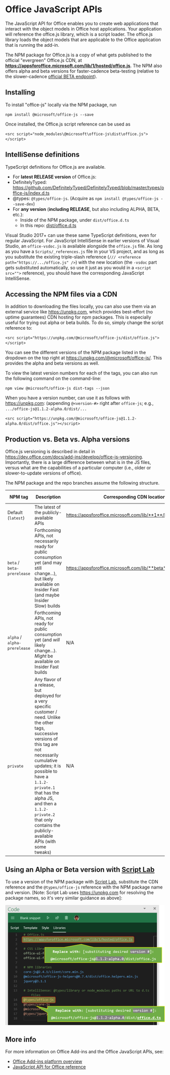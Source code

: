 # Office JavaScript APIs

The JavaScript API for Office enables you to create web applications that interact with the object models in Office host applications. Your application will reference the office.js library, which is a script loader. The office.js library loads the object models that are applicable to the Office application that is running the add-in.

The NPM package for Office.js is a copy of what gets published to the official "evergreen" Office.js CDN, at **<https://appsforoffice.microsoft.com/lib/1/hosted/office.js>**.  The NPM also offers alpha and beta versions for faster-cadence beta-testing (relative to the slower-cadence [official BETA endpoint](https://appsforoffice.microsoft.com/lib/beta/hosted/office.js)).


## Installing

To install "office-js" locally via the NPM package, run

    npm install @microsoft/office-js --save

Once installed, the Office.js script reference can be used as

    <src script="node_modules\@microsoft\office-js\dist\office.js"></script>


## IntelliSense definitions

TypeScript definitions for Office.js are available.

* For **latest RELEASE version** of Office.js:
 * DefinitelyTyped: <https://github.com/DefinitelyTyped/DefinitelyTyped/blob/master/types/office-js/index.d.ts>
 * @types: `@types/office-js`.  (Acquire as `npm install @types/office-js --save-dev`)
* For **any version** (**including RELEASE**, but also including ALPHA, BETA, etc.):
  * Inside of the NPM package, under `dist/office.d.ts`
  * In this repo: [dist/office.d.ts](dis/office.d.ts)

Visual Studio 2017+ can use these same TypeScript definitions, even for regular JavaScript.  For JavaScript IntelliSense in earlier versions of Visual Studio, an `office-vsdoc.js` is available alongside the `office.js` file.  As long as you have a `Scripts/_references.js` file in your VS project, and as long as you substitute the existing triple-slash reference (`/// <reference path="https://.../office.js" />`) with the new location (the `-vsdoc` part gets substituted automatically, so use it just as you would in a `<script src="">` reference), you should have the corresponding JavaScript IntelliSense.


## Accessing the NPM files via a CDN

In addition to downloading the files locally, you can also use them via an external service like <https://unpkg.com>, which provides best-effort (no uptime guarantees) CDN hosting for npm packages.  This is especially useful for trying out alpha or beta builds.  To do so, simply change the script reference to:

    <src script="https://unpkg.com/@microsoft/office-js/dist/office.js"></script>

You can see the different versions of the NPM package listed in the dropdown on the top right at <https://unpkg.com/@microsoft/office-js/>.  This provides the alpha and beta versions as well.

To view the latest version numbers for each of the tags, you can also run the following command on the command-line:

    npm view @microsoft/office-js dist-tags --json

When you have a version number, can use it as follows with <https://unpkg.com>: (appending `@<version-#>` right after `office-js`; e.g., `.../office-js@1.1.2-alpha.0/dist/...`

    <src script="https://unpkg.com/@microsoft/office-js@1.1.2-alpha.0/dist/office.js"></script>


## Production vs. Beta vs. Alpha versions

Office.js versioning is described in detail in <https://dev.office.com/docs/add-ins/develop/office-js-versioning>.  Importantly, there is a large difference between what is in the JS files, versus what are the capabilities of a particular computer (i.e., older or slower-to-update versions of office). 

The NPM package and the repo branches assume the following structure.

| NPM tag                      | Description   | Corresponding CDN location | Repo branch |
| ---------------------------- |-------------- | -------------------------- | ----------- |
| Default (`latest`)           | The latest of the publicly-available APIs | <https://appsforoffice.microsoft.com/lib/**1**/hosted/office.js> | `master` |
| `beta` / `beta-prerelease`   | Forthcoming APIs, not necessarily ready for public consumption yet (and may still change...), but likely available on Insider Fast (and maybe Insider Slow) builds | <https://appsforoffice.microsoft.com/lib/**beta**/hosted/office.js> | `beta` / `beta-prerelease` |
| `alpha` / `alpha-prerelease` | Forthcoming APIs, not ready for public consumption yet (and *will* likely change...). *Might* be available on Insider Fast builds | N/A | `alpha` / `alpha-prerelease` |
| `private`                    | Any flavor of a release, but deployed for a very specific customer / need. Unlike the other tags, successive versions of this tag are not necessarily cumulative updates; it is possible to have a `1.1.2-private.1` that has the alpha JS, and then a `1.1.2-private.2` that only contains the publicly-available APIs (with some tweaks) | N/A | N/A |



## Using an Alpha or Beta version with [Script Lab](https://aka.ms/script-lab)

To use a version of the NPM package with [Script Lab](https://aka.ms/script-lab), substitute the CDN reference and the `@types/office-js` reference with the NPM package name and version.  [Note: Script Lab uses <https://unpkg.com> for resolving the package names, so it's very similar guidance as above]:

![Using the NPM package with Script Lab](.github/images/script-lab-substitute-references.png)


## More info

For more information on Office Add-ins and the Office JavaScript APIs, see:

- [Office Add-ins platform overview](https://dev.office.com/docs/add-ins/overview/office-add-ins)
- [JavaScript API for Office reference](https://dev.office.com/reference/add-ins/javascript-api-for-office)
